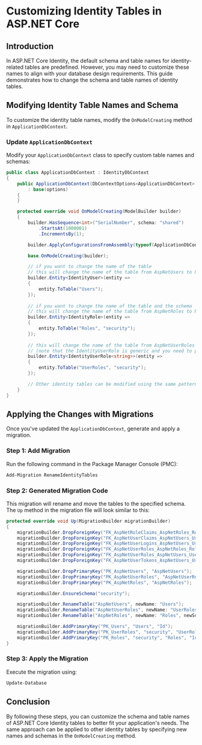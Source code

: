 # Customizing Identity Tables in ASP.NET Core

## Introduction
In ASP.NET Core Identity, the default schema and table names for identity-related tables are predefined. However, you may need to customize these names to align with your database design requirements. This guide demonstrates how to change the schema and table names of identity tables.

## Modifying Identity Table Names and Schema
To customize the identity table names, modify the `OnModelCreating` method in `ApplicationDbContext`.

### Update `ApplicationDbContext`
Modify your `ApplicationDbContext` class to specify custom table names and schemas:

```csharp
public class ApplicationDbContext : IdentityDbContext
{
    public ApplicationDbContext(DbContextOptions<ApplicationDbContext> options)
        : base(options)
    {
    }

    protected override void OnModelCreating(ModelBuilder builder)
    {
        builder.HasSequence<int>("SerialNumber", schema: "shared")
            .StartsAt(1000001)
            .IncrementsBy(1);

        builder.ApplyConfigurationsFromAssembly(typeof(ApplicationDbContext).Assembly);

        base.OnModelCreating(builder);

        // if you want to change the name of the table
        // this will change the name of the table from AspNetUsers to Users
        builder.Entity<IdentityUser>(entity =>
        {
            entity.ToTable("Users");
        });
        
        // if you want to change the name of the table and the schema
        // this will change the name of the table from AspNetRoles to Roles and the schema from dbo to security
        builder.Entity<IdentityRole>(entity =>
        {
            entity.ToTable("Roles", "security");
        });
        
        // this will change the name of the table from AspNetUserRoles to UserRoles and the schema from dbo to security
        // (note that the IdentityUserRole is generic and you need to provide the type of the key, that is string in this case <string>)
        builder.Entity<IdentityUserRole<string>>(entity =>
        {
            entity.ToTable("UserRoles", "security");
        });

        // Other identity tables can be modified using the same pattern
    }
}
```

## Applying the Changes with Migrations
Once you've updated the `ApplicationDbContext`, generate and apply a migration.

### Step 1: Add Migration
Run the following command in the Package Manager Console (PMC):

```sh
Add-Migration RenameIdentityTables
```

### Step 2: Generated Migration Code
This migration will rename and move the tables to the specified schema. The `Up` method in the migration file will look similar to this:

```csharp
protected override void Up(MigrationBuilder migrationBuilder)
{
    migrationBuilder.DropForeignKey("FK_AspNetRoleClaims_AspNetRoles_RoleId", "AspNetRoleClaims");
    migrationBuilder.DropForeignKey("FK_AspNetUserClaims_AspNetUsers_UserId", "AspNetUserClaims");
    migrationBuilder.DropForeignKey("FK_AspNetUserLogins_AspNetUsers_UserId", "AspNetUserLogins");
    migrationBuilder.DropForeignKey("FK_AspNetUserRoles_AspNetRoles_RoleId", "AspNetUserRoles");
    migrationBuilder.DropForeignKey("FK_AspNetUserRoles_AspNetUsers_UserId", "AspNetUserRoles");
    migrationBuilder.DropForeignKey("FK_AspNetUserTokens_AspNetUsers_UserId", "AspNetUserTokens");

    migrationBuilder.DropPrimaryKey("PK_AspNetUsers", "AspNetUsers");
    migrationBuilder.DropPrimaryKey("PK_AspNetUserRoles", "AspNetUserRoles");
    migrationBuilder.DropPrimaryKey("PK_AspNetRoles", "AspNetRoles");

    migrationBuilder.EnsureSchema("security");

    migrationBuilder.RenameTable("AspNetUsers", newName: "Users");
    migrationBuilder.RenameTable("AspNetUserRoles", newName: "UserRoles", newSchema: "security");
    migrationBuilder.RenameTable("AspNetRoles", newName: "Roles", newSchema: "security");

    migrationBuilder.AddPrimaryKey("PK_Users", "Users", "Id");
    migrationBuilder.AddPrimaryKey("PK_UserRoles", "security", "UserRoles", new[] { "UserId", "RoleId" });
    migrationBuilder.AddPrimaryKey("PK_Roles", "security", "Roles", "Id");
}
```

### Step 3: Apply the Migration
Execute the migration using:

```sh
Update-Database
```

## Conclusion
By following these steps, you can customize the schema and table names of ASP.NET Core Identity tables to better fit your application's needs. The same approach can be applied to other identity tables by specifying new names and schemas in the `OnModelCreating` method.

